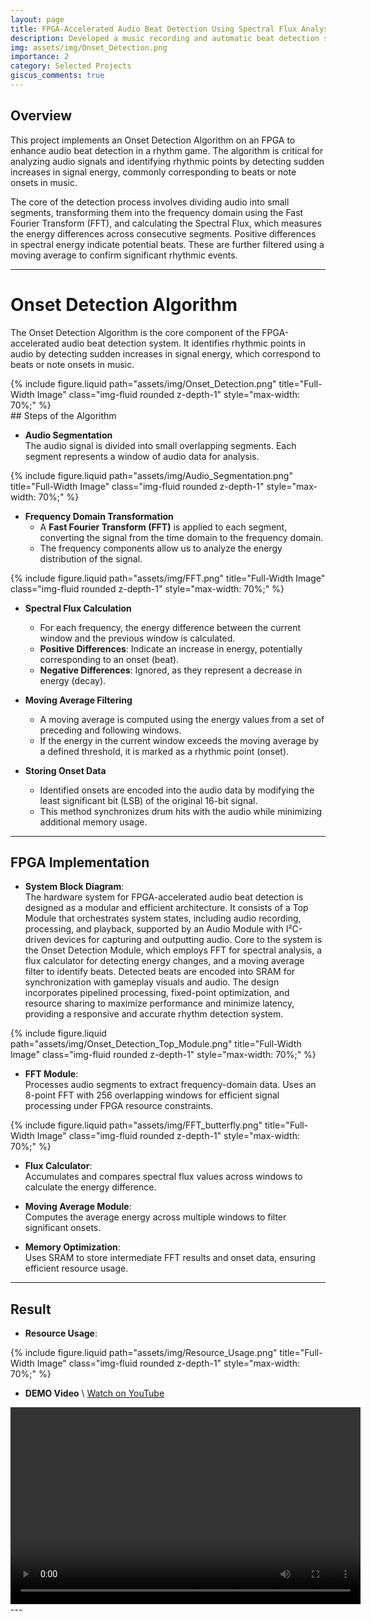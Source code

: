 ```yaml
---
layout: page
title: FPGA-Accelerated Audio Beat Detection Using Spectral Flux Analysis
description: Developed a music recording and automatic beat detection system on FPGA.
img: assets/img/Onset_Detection.png
importance: 2
category: Selected Projects
giscus_comments: true
---
```


## Overview
This project implements an Onset Detection Algorithm on an FPGA to enhance audio beat detection in a rhythm game. The algorithm is critical for analyzing audio signals and identifying rhythmic points by detecting sudden increases in signal energy, commonly corresponding to beats or note onsets in music.

The core of the detection process involves dividing audio into small segments, transforming them into the frequency domain using the Fast Fourier Transform (FFT), and calculating the Spectral Flux, which measures the energy differences across consecutive segments. Positive differences in spectral energy indicate potential beats. These are further filtered using a moving average to confirm significant rhythmic events.

---

# Onset Detection Algorithm

The Onset Detection Algorithm is the core component of the FPGA-accelerated audio beat detection system. It identifies rhythmic points in audio by detecting sudden increases in signal energy, which correspond to beats or note onsets in music.

<div class="row justify-content-center">
    <div class="col-6 mt-3 mt-md-0 text-center">
        {% include figure.liquid path="assets/img/Onset_Detection.png" title="Full-Width Image" class="img-fluid rounded z-depth-1" style="max-width: 70%;" %}
    </div>
</div>
## Steps of the Algorithm

- **Audio Segmentation**  
   The audio signal is divided into small overlapping segments. Each segment represents a window of audio data for analysis.

<div class="row justify-content-center">
    <div class="col-6 mt-3 mt-md-0 text-center">
        {% include figure.liquid path="assets/img/Audio_Segmentation.png" title="Full-Width Image" class="img-fluid rounded z-depth-1" style="max-width: 70%;" %}
    </div>
</div>

-  **Frequency Domain Transformation**  
   - A **Fast Fourier Transform (FFT)** is applied to each segment, converting the signal from the time domain to the frequency domain.  
   - The frequency components allow us to analyze the energy distribution of the signal.

<div class="row justify-content-center">
    <div class="col-6 mt-3 mt-md-0 text-center">
        {% include figure.liquid path="assets/img/FFT.png" title="Full-Width Image" class="img-fluid rounded z-depth-1" style="max-width: 70%;" %}
    </div>
</div>

-  **Spectral Flux Calculation**  
   - For each frequency, the energy difference between the current window and the previous window is calculated.  
   - **Positive Differences**: Indicate an increase in energy, potentially corresponding to an onset (beat).  
   - **Negative Differences**: Ignored, as they represent a decrease in energy (decay).

-  **Moving Average Filtering**  
   - A moving average is computed using the energy values from a set of preceding and following windows.  
   - If the energy in the current window exceeds the moving average by a defined threshold, it is marked as a rhythmic point (onset).

- **Storing Onset Data**  
   - Identified onsets are encoded into the audio data by modifying the least significant bit (LSB) of the original 16-bit signal.  
   - This method synchronizes drum hits with the audio while minimizing additional memory usage.

---

## FPGA Implementation
- **System Block Diagram**:  
   The hardware system for FPGA-accelerated audio beat detection is designed as a modular and efficient architecture. It consists of a Top Module that orchestrates system states, including audio recording, processing, and playback, supported by an Audio Module with I²C-driven devices for capturing and outputting audio. Core to the system is the Onset Detection Module, which employs FFT for spectral analysis, a flux calculator for detecting energy changes, and a moving average filter to identify beats. Detected beats are encoded into SRAM for synchronization with gameplay visuals and audio. The design incorporates pipelined processing, fixed-point optimization, and resource sharing to maximize performance and minimize latency, providing a responsive and accurate rhythm detection system.

<div class="row justify-content-center">
    <div class="col-6 mt-3 mt-md-0 text-center">
        {% include figure.liquid path="assets/img/Onset_Detection_Top_Module.png" title="Full-Width Image" class="img-fluid rounded z-depth-1" style="max-width: 70%;" %}
    </div>
</div>

- **FFT Module**:  
   Processes audio segments to extract frequency-domain data. Uses an 8-point FFT with 256 overlapping windows for efficient signal processing under FPGA resource constraints.
<div class="row justify-content-center">
    <div class="col-6 mt-3 mt-md-0 text-center">
        {% include figure.liquid path="assets/img/FFT_butterfly.png" title="Full-Width Image" class="img-fluid rounded z-depth-1" style="max-width: 70%;" %}
    </div>
</div>

- **Flux Calculator**:  
   Accumulates and compares spectral flux values across windows to calculate the energy difference.

- **Moving Average Module**:  
   Computes the average energy across multiple windows to filter significant onsets.

- **Memory Optimization**:  
   Uses SRAM to store intermediate FFT results and onset data, ensuring efficient resource usage.
---
## Result

- **Resource Usage**:
<div class="row justify-content-center">
    <div class="col-6 mt-3 mt-md-0 text-center">
        {% include figure.liquid path="assets/img/Resource_Usage.png" title="Full-Width Image" class="img-fluid rounded z-depth-1" style="max-width: 70%;" %}
    </div>
</div>

- **DEMO Video** \\
[Watch on YouTube](https://www.youtube.com/watch?v=9JwqjSBcTBg&ab_channel=DCLabNTUEE)
<div style="text-align: center;">
    <video width="560" height="315" controls>
        <source src="assets/videos/demo.mp4" type="video/mp4">
        Your browser does not support the video tag.
    </video>
</div>
---